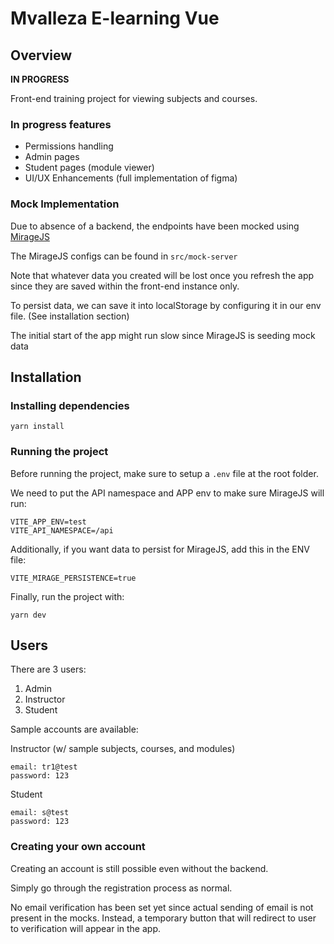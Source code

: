 # Mvalleza E-learning Vue

## Overview

**IN PROGRESS**

Front-end training project for viewing subjects and courses.

### In progress features
- Permissions handling
- Admin pages
- Student pages (module viewer)
- UI/UX Enhancements (full implementation of figma)

### Mock Implementation

Due to absence of a backend, the endpoints have been mocked using [MirageJS](https://miragejs.com/docs/getting-started/introduction/)

The MirageJS configs can be found in `src/mock-server`

Note that whatever data you created will be lost once you refresh the app since they are saved within the front-end instance only.

To persist data, we can save it into localStorage by configuring it in our env file. (See installation section)

The initial start of the app might run slow since MirageJS is seeding mock data

## Installation

### Installing dependencies

```
yarn install
```

### Running the project

Before running the project, make sure to setup a `.env` file at the root folder.

We need to put the API namespace and APP env to make sure MirageJS will run:

```
VITE_APP_ENV=test
VITE_API_NAMESPACE=/api

```

Additionally, if you want data to persist for MirageJS, add this in the ENV file:

```
VITE_MIRAGE_PERSISTENCE=true
```

Finally, run the project with:

```
yarn dev
```

## Users

There are 3 users:

1. Admin
2. Instructor
3. Student

Sample accounts are available:

Instructor (w/ sample subjects, courses, and modules)

```
email: tr1@test
password: 123
```

Student

```
email: s@test
password: 123
```

### Creating your own account

Creating an account is still possible even without the backend.

Simply go through the registration process as normal.

No email verification has been set yet since actual sending of email is not present in the mocks. Instead, a temporary button that will redirect to user to verification will appear in the app.
